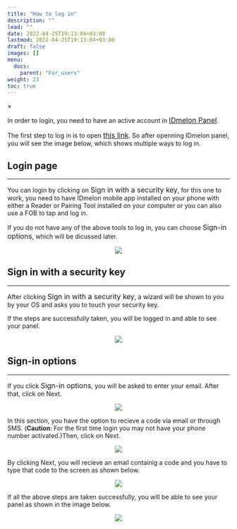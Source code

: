 ```yaml
---
title: "How to log in"
description: ""
lead: ""
date: 2022-04-25T19:13:04+03:00
lastmod: 2022-04-25T19:13:04+03:00
draft: false
images: []
menu:
  docs:
    parent: "For_users"
weight: 23
toc: true
---
```


<div id="_modal" class="modal">
  <span class="close">&times;</span>
  <img class="modal-content" id="img01">
</div>

<p>In order to login, you need to have an active account in <a href="https://panel.idmelon.com/" target="_blank" style="font-size:16px;">IDmelon Panel</a>.</p>

<p>The first step to log in is to open <a href="https://panel.idmelon.com/" target="_blank" style="font-size:16px;">this link</a>. So after openning IDmelon panel, you will see the image below, which shows multiple ways to log in.</p>

## Login page

<hr class="hr-line">

<div class="step-row-container">
  <div class="step-column bullet-container">
    <div class="bullet"></div>
  </div>
  <div class="card-column">
    <div class="step-text" >
      <div class="card-body">
        <p>You can login by clicking on <span style="font-size:16px;">Sign in with a security key</span>, for this one to work, you need to have IDmelon mobile app installed on your phone with either a Reader or Pairing Tool installed on your computer or you can also use a FOB to tap and log in.</p>
      </div>
    </div>
  </div>
</div>

<div class="step-row-container">
  <div class="step-column bullet-container">
    <div class="bullet"></div>
  </div>
  <div class="card-column">
    <div class="step-text" >
      <div class="card-body">
        <p>If you do not have any of the above tools to log in, you can choose <span style="font-size:16px;">Sign-in options</span>, which will be dicussed later.</p>
      </div>
    </div>
  </div>
</div>

<p align="center">
    <img src="/images/vendor/UserPanel/enduserlogin_1.png" class="doc-img-frame">
</p>

## Sign in with a security key

<hr class="hr-line">

<div class="step-row-container">
  <div class="step-column bullet-container">
    <div class="bullet"></div>
  </div>
  <div class="card-column">
    <div class="step-text" >
      <div class="card-body">
        <p>After clicking <span style="font-size:16px;">Sign in with a security key</span>, a wizard will be shown to you by your OS and asks you to touch your security key.</p>
      </div>
    </div>
  </div>
</div>

<div class="step-row-container">
  <div class="step-column bullet-container">
    <div class="bullet"></div>
  </div>
  <div class="card-column">
    <div class="step-text" >
      <div class="card-body">
        <p>If the steps are successfully taken, you will be logged in and able to see your panel.</p>
      </div>
    </div>
  </div>
</div>

<p align="center">
    <img src="/images/vendor/UserPanel/enduserlogin_3.png" class="doc-img-frame">
</p>

## Sign-in options

<hr class="hr-line">

<div class="step-row-container">
  <div class="step-column bullet-container">
    <div class="bullet"></div>
  </div>
  <div class="card-column">
    <div class="step-text" >
      <div class="card-body">
        <p>If you click <span style="font-size:16px;">Sign-in options</span>, you will be asked to enter your email. After that, click on Next.</p>
      </div>
    </div>
  </div>
</div>

<p align="center">
    <img src="/images/vendor/UserPanel/enduserlogin_4.png" class="doc-img-frame">
</p>

<div class="step-row-container">
  <div class="step-column bullet-container">
    <div class="bullet"></div>
  </div>
  <div class="card-column">
    <div class="step-text" >
      <div class="card-body">
        <p>In this section, you have the option to recieve a code via email or through SMS. (<span style="font-weight:bold;">Caution</span>: For the first time login you may not have your phone number activated.)Then, click on Next.</p>
      </div>
    </div>
  </div>
</div>

<p align="center">
    <img src="/images/vendor/UserPanel/enduserlogin_5.png" class="doc-img-frame">
</p>

<div class="step-row-container">
  <div class="step-column bullet-container">
    <div class="bullet"></div>
  </div>
  <div class="card-column">
    <div class="step-text" >
      <div class="card-body">
        <p>By clicking Next, you will recieve an email containig a code and you have to type that code to the screen as shown below.</p>
      </div>
    </div>
  </div>
</div>

<p align="center">
    <img src="/images/vendor/UserPanel/enduserlogin_6.png" class="doc-img-frame">
</p>

<div class="step-row-container">
  <div class="step-column bullet-container">
    <div class="bullet"></div>
  </div>
  <div class="card-column">
    <div class="step-text" >
      <div class="card-body">
        <p>If all the above steps are taken successfully, you will be able to see your panel as shown in the image below.</p>
      </div>
    </div>
  </div>
</div>

<p align="center">
    <img src="/images/vendor/UserPanel/enduserlogin_7.png" class="doc-img-frame">
</p>
